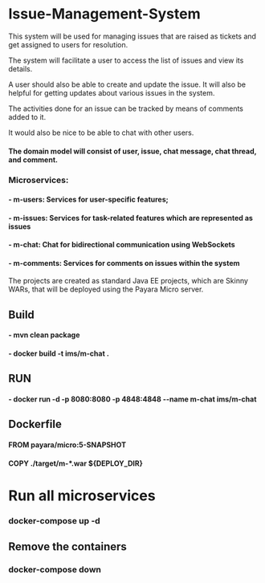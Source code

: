 # Issue-Management-System

This system will be used for managing issues that are raised as tickets and get assigned to users for resolution.

The system will facilitate a user to access the list of issues and view its details.
 
A user should also be able to create and update the issue. It will also be helpful for getting updates about various issues in the system. 

The activities done for an issue can be tracked by means of comments
added to it. 

It would also be nice to be able to chat with other users.

#### The domain model will consist of user, issue, chat message, chat thread, and comment.

### Microservices: 
#### - m-users: Services for user-specific features;
#### - m-issues: Services for task-related features which are represented as issues
#### - m-chat: Chat for bidirectional communication using WebSockets
#### - m-comments: Services for comments on issues within the system

The projects are created as standard Java EE projects, which are Skinny WARs, that will be deployed using the Payara Micro server.

## Build

#### - mvn clean package

#### - docker build -t ims/m-chat .

## RUN

#### - docker run -d -p 8080:8080 -p 4848:4848 --name m-chat ims/m-chat 


## Dockerfile

#### FROM payara/micro:5-SNAPSHOT

#### COPY ./target/m-*.war ${DEPLOY_DIR}


# Run all microservices

### docker-compose up -d

## Remove the containers 

### docker-compose down

